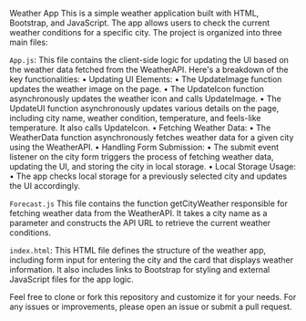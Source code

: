 Weather App
This is a simple weather application built with HTML, Bootstrap, and JavaScript. The app allows users to check the current weather conditions for a specific city. The project is organized into three main files:

`App.js`:
This file contains the client-side logic for updating the UI based on the weather data fetched from the WeatherAPI. Here's a breakdown of the key functionalities:
•	Updating UI Elements:
•	The UpdateImage function updates the weather image on the page.
•	The UpdateIcon function asynchronously updates the weather icon and calls        UpdateImage.
•	The UpdateUI function asynchronously updates various details on the page, including city name, weather condition, temperature, and feels-like temperature. It also calls UpdateIcon.
•	Fetching Weather Data:
•	The WeatherData function asynchronously fetches weather data for a given city using the WeatherAPI.
•	Handling Form Submission:
•	The submit event listener on the city form triggers the process of fetching weather data, updating the UI, and storing the city in local storage.
•	Local Storage Usage:
•	The app checks local storage for a previously selected city and updates the UI accordingly.

`Forecast.js`
This file contains the function getCityWeather responsible for fetching weather data from the WeatherAPI. It takes a city name as a parameter and constructs the API URL to retrieve the current weather conditions.

`index.html`:
This HTML file defines the structure of the weather app, including form input for entering the city and the card that displays weather information. It also includes links to Bootstrap for styling and external JavaScript files for the app logic.


Feel free to clone or fork this repository and customize it for your needs. For any issues or improvements, please open an issue or submit a pull request.


